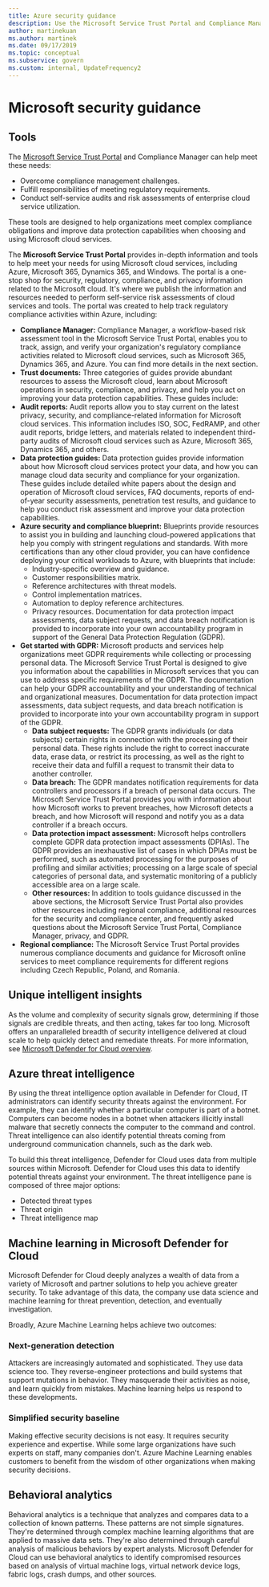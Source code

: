 ```yaml
---
title: Azure security guidance
description: Use the Microsoft Service Trust Portal and Compliance Manager to help meet complex compliance obligations and improve data protection.
author: martinekuan
ms.author: martinek
ms.date: 09/17/2019
ms.topic: conceptual
ms.subservice: govern
ms.custom: internal, UpdateFrequency2
---
```


# Microsoft security guidance

## Tools

The [Microsoft Service Trust Portal](https://servicetrust.microsoft.com) and Compliance Manager can help meet these needs:

- Overcome compliance management challenges.
- Fulfill responsibilities of meeting regulatory requirements.
- Conduct self-service audits and risk assessments of enterprise cloud service utilization.

These tools are designed to help organizations meet complex compliance obligations and improve data protection capabilities when choosing and using Microsoft cloud services.

The **Microsoft Service Trust Portal** provides in-depth information and tools to help meet your needs for using Microsoft cloud services, including Azure, Microsoft 365, Dynamics 365, and Windows. The portal is a one-stop shop for security, regulatory, compliance, and privacy information related to the Microsoft cloud. It's where we publish the information and resources needed to perform self-service risk assessments of cloud services and tools. The portal was created to help track regulatory compliance activities within Azure, including:

- **Compliance Manager:** Compliance Manager, a workflow-based risk assessment tool in the Microsoft Service Trust Portal, enables you to track, assign, and verify your organization's regulatory compliance activities related to Microsoft cloud services, such as Microsoft 365, Dynamics 365, and Azure. You can find more details in the next section.
- **Trust documents:** Three categories of guides provide abundant resources to assess the Microsoft cloud, learn about Microsoft operations in security, compliance, and privacy, and help you act on improving your data protection capabilities. These guides include:
- **Audit reports:** Audit reports allow you to stay current on the latest privacy, security, and compliance-related information for Microsoft cloud services. This information includes ISO, SOC, FedRAMP, and other audit reports, bridge letters, and materials related to independent third-party audits of Microsoft cloud services such as Azure, Microsoft 365, Dynamics 365, and others.
- **Data protection guides:** Data protection guides provide information about how Microsoft cloud services protect your data, and how you can manage cloud data security and compliance for your organization. These guides include detailed white papers about the design and operation of Microsoft cloud services, FAQ documents, reports of end-of-year security assessments, penetration test results, and guidance to help you conduct risk assessment and improve your data protection capabilities.
- **Azure security and compliance blueprint:** Blueprints provide resources to assist you in building and launching cloud-powered applications that help you comply with stringent regulations and standards. With more certifications than any other cloud provider, you can have confidence deploying your critical workloads to Azure, with blueprints that include:
  - Industry-specific overview and guidance.
  - Customer responsibilities matrix.
  - Reference architectures with threat models.
  - Control implementation matrices.
  - Automation to deploy reference architectures.
  - Privacy resources. Documentation for data protection impact assessments, data subject requests, and data breach notification is provided to incorporate into your own accountability program in support of the General Data Protection Regulation (GDPR).
- **Get started with GDPR:** Microsoft products and services help organizations meet GDPR requirements while collecting or processing personal data. The Microsoft Service Trust Portal is designed to give you information about the capabilities in Microsoft services that you can use to address specific requirements of the GDPR. The documentation can help your GDPR accountability and your understanding of technical and organizational measures. Documentation for data protection impact assessments, data subject requests, and data breach notification is provided to incorporate into your own accountability program in support of the GDPR.
  - **Data subject requests:** The GDPR grants individuals (or data subjects) certain rights in connection with the processing of their personal data. These rights include the right to correct inaccurate data, erase data, or restrict its processing, as well as the right to receive their data and fulfill a request to transmit their data to another controller.
  - **Data breach:** The GDPR mandates notification requirements for data controllers and processors if a breach of personal data occurs. The Microsoft Service Trust Portal provides you with information about how Microsoft works to prevent breaches, how Microsoft detects a breach, and how Microsoft will respond and notify you as a data controller if a breach occurs.
  - **Data protection impact assessment:** Microsoft helps controllers complete GDPR data protection impact assessments (DPIAs). The GDPR provides an inexhaustive list of cases in which DPIAs must be performed, such as automated processing for the purposes of profiling and similar activities; processing on a large scale of special categories of personal data, and systematic monitoring of a publicly accessible area on a large scale.
  - **Other resources:** In addition to tools guidance discussed in the above sections, the Microsoft Service Trust Portal also provides other resources including regional compliance, additional resources for the security and compliance center, and frequently asked questions about the Microsoft Service Trust Portal, Compliance Manager, privacy, and GDPR.
- **Regional compliance:** The Microsoft Service Trust Portal provides numerous compliance documents and guidance for Microsoft online services to meet compliance requirements for different regions including Czech Republic, Poland, and Romania.

## Unique intelligent insights

As the volume and complexity of security signals grow, determining if those signals are credible threats, and then acting, takes far too long. Microsoft offers an unparalleled breadth of security intelligence delivered at cloud scale to help quickly detect and remediate threats. For more information, see [Microsoft Defender for Cloud overview](/azure/security-center/security-center-introduction).

## Azure threat intelligence

By using the threat intelligence option available in Defender for Cloud, IT administrators can identify security threats against the environment. For example, they can identify whether a particular computer is part of a botnet. Computers can become nodes in a botnet when attackers illicitly install malware that secretly connects the computer to the command and control. Threat intelligence can also identify potential threats coming from underground communication channels, such as the dark web.

To build this threat intelligence, Defender for Cloud uses data from multiple sources within Microsoft. Defender for Cloud uses this data to identify potential threats against your environment. The threat intelligence pane is composed of three major options:

- Detected threat types
- Threat origin
- Threat intelligence map

## Machine learning in Microsoft Defender for Cloud

Microsoft Defender for Cloud deeply analyzes a wealth of data from a variety of Microsoft and partner solutions to help you achieve greater security. To take advantage of this data, the company use data science and machine learning for threat prevention, detection, and eventually investigation.

Broadly, Azure Machine Learning helps achieve two outcomes:

### Next-generation detection

Attackers are increasingly automated and sophisticated. They use data science too. They reverse-engineer protections and build systems that support mutations in behavior. They masquerade their activities as noise, and learn quickly from mistakes. Machine learning helps us respond to these developments.

### Simplified security baseline

Making effective security decisions is not easy. It requires security experience and expertise. While some large organizations have such experts on staff, many companies don't. Azure Machine Learning enables customers to benefit from the wisdom of other organizations when making security decisions.

## Behavioral analytics

Behavioral analytics is a technique that analyzes and compares data to a collection of known patterns. These patterns are not simple signatures. They're determined through complex machine learning algorithms that are applied to massive data sets. They're also determined through careful analysis of malicious behaviors by expert analysts. Microsoft Defender for Cloud can use behavioral analytics to identify compromised resources based on analysis of virtual machine logs, virtual network device logs, fabric logs, crash dumps, and other sources.
